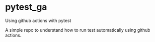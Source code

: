 # pytest_ga
Using github actions with pytest

A simple repo to understand how to run test automatically using github actions.
